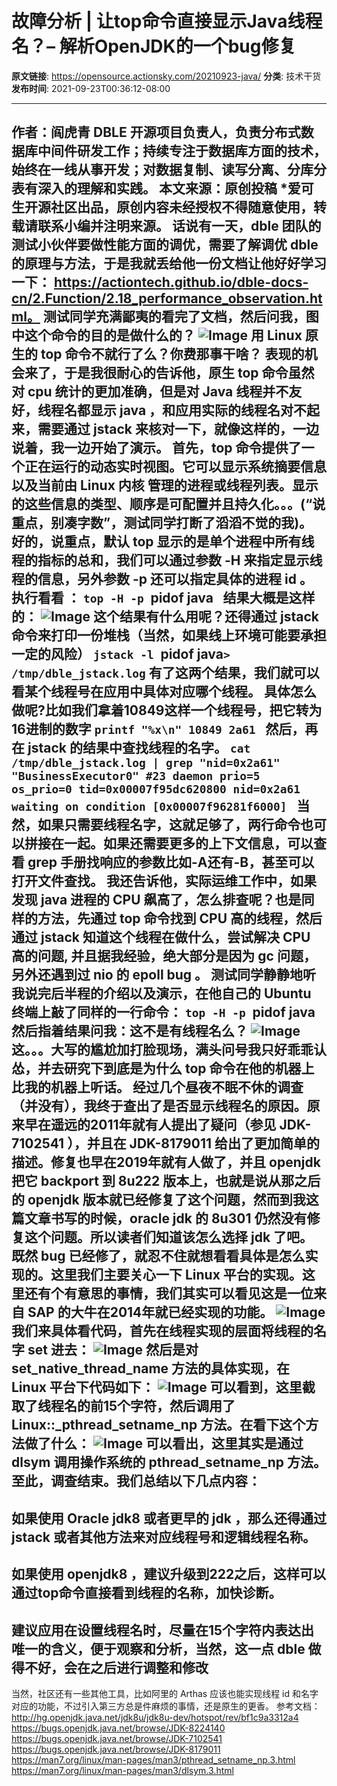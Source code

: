 # 故障分析 | 让top命令直接显示Java线程名？&#8211; 解析OpenJDK的一个bug修复

**原文链接**: https://opensource.actionsky.com/20210923-java/
**分类**: 技术干货
**发布时间**: 2021-09-23T00:36:12-08:00

---

作者：阎虎青
DBLE 开源项目负责人，负责分布式数据库中间件研发工作；持续专注于数据库方面的技术，始终在一线从事开发；对数据复制、读写分离、分库分表有深入的理解和实践。
本文来源：原创投稿
*爱可生开源社区出品，原创内容未经授权不得随意使用，转载请联系小编并注明来源。
话说有一天，dble 团队的测试小伙伴要做性能方面的调优，需要了解调优 dble 的原理与方法，于是我就丢给他一份文档让他好好学习一下：
https://actiontech.github.io/dble-docs-cn/2.Function/2.18_performance_observation.html。
测试同学充满鄙夷的看完了文档，然后问我，图中这个命令的目的是做什么的？
![Image](.img/2e4a8189.png)
用 Linux 原生的 top 命令不就行了么？你费那事干啥？
表现的机会来了，于是我很耐心的告诉他，原生 top 命令虽然对 cpu 统计的更加准确，但是对 Java 线程并不友好，线程名都显示 java ，和应用实际的线程名对不起来，需要通过 jstack 来核对一下，就像这样的，一边说着，我一边开始了演示。
首先，top 命令提供了一个正在运行的动态实时视图。它可以显示系统摘要信息以及当前由 Linux 内核 管理的进程或线程列表。显示的这些信息的类型、顺序是可配置并且持久化。。。(“说重点，别凑字数”，测试同学打断了滔滔不觉的我)。
好的，说重点，默认 top 显示的是单个进程中所有线程的指标的总和，我们可以通过参数 -H 来指定显示线程的信息，另外参数 -p 还可以指定具体的进程 id 。
执行看看 ：
`top -H -p `pidof java`
`
结果大概是这样的：
![Image](.img/648d3c61.png)
这个结果有什么用呢？还得通过 jstack 命令来打印一份堆栈（当然，如果线上环境可能要承担一定的风险）
`jstack -l `pidof java` > /tmp/dble_jstack.log
`
有了这两个结果，我们就可以看某个线程号在应用中具体对应哪个线程。
具体怎么做呢?比如我们拿着10849这样一个线程号，把它转为16进制的数字
`printf "%x\n" 10849
2a61
`
然后，再在 jstack 的结果中查找线程的名字。
`cat  /tmp/dble_jstack.log | grep "nid=0x2a61"
"BusinessExecutor0" #23 daemon prio=5 os_prio=0 tid=0x00007f95dc620800 nid=0x2a61 waiting on condition [0x00007f96281f6000]
`
当然，如果只需要线程名字，这就足够了，两行命令也可以拼接在一起。如果还需要更多的上下文信息，可以查看 grep 手册找响应的参数比如-A还有-B，甚至可以打开文件查找。
我还告诉他，实际运维工作中，如果发现 java 进程的 CPU 飙高了，怎么排查呢？也是同样的方法，先通过 top 命令找到 CPU 高的线程，然后通过 jstack 知道这个线程在做什么，尝试解决 CPU 高的问题, 并且据我经验，绝大部分是因为 gc 问题，另外还遇到过 nio 的 epoll bug 。
测试同学静静地听我说完后半程的介绍以及演示，在他自己的 Ubuntu 终端上敲了同样的一行命令：
`top -H -p `pidof java`
`
然后指着结果问我：这不是有线程名么？
![Image](.img/9d896a51.png)
这。。。大写的尴尬加打脸现场，满头问号我只好乖乖认怂，并去研究下到底是为什么 top 命令在他的机器上比我的机器上听话。
经过几个昼夜不眠不休的调查（并没有），我终于查出了是否显示线程名的原因。原来早在遥远的2011年就有人提出了疑问（参见 JDK-7102541 ），并且在 JDK-8179011 给出了更加简单的描述。修复也早在2019年就有人做了，并且 openjdk 把它 backport 到 8u222 版本上，也就是说从那之后的 openjdk 版本就已经修复了这个问题，然而到我这篇文章书写的时候，oracle jdk 的 8u301 仍然没有修复这个问题。所以读者们知道该怎么选择 jdk 了吧。
既然 bug 已经修了，就忍不住就想看看具体是怎么实现的。这里我们主要关心一下 Linux 平台的实现。这里还有个有意思的事情，我们其实可以看见这是一位来自 SAP 的大牛在2014年就已经实现的功能。
![Image](.img/324adba4.png)
我们来具体看代码，首先在线程实现的层面将线程的名字 set 进去：
![Image](.img/b2912979.png)
然后是对 set_native_thread_name 方法的具体实现，在 Linux 平台下代码如下：
![Image](.img/667a3acf.png)
可以看到，这里截取了线程名的前15个字符，然后调用了 Linux::_pthread_setname_np 方法。在看下这个方法做了什么：
![Image](.img/180ab0cb.png)
可以看出，这里其实是通过 dlsym 调用操作系统的 pthread_setname_np 方法。
至此，调查结束。我们总结以下几点内容：
- 
如果使用 Oracle jdk8 或者更早的 jdk ，那么还得通过 jstack 或者其他方法来对应线程号和逻辑线程名称。
- 
如果使用 openjdk8 ，建议升级到222之后，这样可以通过top命令直接看到线程的名称，加快诊断。
- 
建议应用在设置线程名时，尽量在15个字符内表达出唯一的含义，便于观察和分析，当然，这一点 dble 做得不好，会在之后进行调整和修改
- 
当然，社区还有一些其他工具，比如阿里的 Arthas 应该也能实现线程 id 和名字对应的功能，不过引入第三方总是件麻烦的事情，还是原生的更香。
参考文档：
http://hg.openjdk.java.net/jdk8u/jdk8u-dev/hotspot/rev/bf1c9a3312a4
https://bugs.openjdk.java.net/browse/JDK-8224140
https://bugs.openjdk.java.net/browse/JDK-7102541
https://bugs.openjdk.java.net/browse/JDK-8179011
https://man7.org/linux/man-pages/man3/pthread_setname_np.3.html
https://man7.org/linux/man-pages/man3/dlsym.3.html
